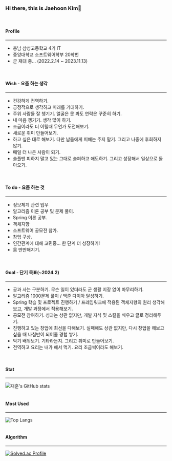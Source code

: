 ### Hi there, this is Jaehoon Kim👋
<br/>   

#### Profile
- - -
* 충남 삼성고등학교 4기 IT
* 중앙대학교 소프트웨어학부 20학번
* 군 재대 중... (2022.2.14 ~ 2023.11.13)
<br/>

#### Wish - 요즘 하는 생각
- - -
* 건강하게 전역하기.
* 긍정적으로 생각하고 미래를 기대하기.
* 주위 사람들 잘 챙기기. 얼굴은 못 봐도 연락은 꾸준히 하기.
* 내 마음 챙기기. 생각 많이 하기.
* 조금이라도 더 어릴때 무언가 도전해보기.
* 새로운 취미 만들어보기.
* 하고 싶은 대로 해보기. 다만 남들에게 피해는 주지 말기. 그리고 나중에 후회하지 않기.
* 매일 더 나은 사람이 되기.
* 슬플땐 피하지 말고 있는 그대로 슬퍼하고 애도하기. 그리고 성장해서 일상으로 돌아오기.
<br/>

#### To do - 요즘 하는 것
- - -
* 정보체계 관련 업무
* 알고리즘 이론 공부 및 문제 풀이.
* Spring 이론 공부.
* 객체지향
* 소프트웨어 공모전 참가.
* 창업 구상.
* 인간관계에 대해 고민중... 한 단계 더 성장하기!
* 몸 딴딴해지기.
<br/>

#### Goal - 단기 목표(~2024.2)
- - -
* 공과 사는 구분하기. 무슨 일이 있더라도 군 생활 지장 없이 마무리하기.
* 알고리즘 1000문제 풀이 / 백준 다이아 달성하기.
* Spring 학습 및 프로젝트 진행하기 / 프레임워크에 적용된 객체지향의 원리 생각해보고, 개발 과정에서 적용해보기.
* 공모전 참여하기. 성과는 상관 없지만, 개발 지식 및 스킬을 배우고 글로 정리해두기.
* 진행하고 있는 창업에 최선을 다해보기. 실패해도 상관 없지만, 다시 창업을 해보고 싶을 때 나침반이 되어줄 경험 쌓기.
* 악기 배워보기. 기타라든지. 그리고 취미로 만들어보기.
* 전역하고 요리는 내가 해서 먹기. 요리 조금씩이라도 해보기.
<br/>

#### Stat
- - -
![재훈's GitHub stats](https://github-readme-stats.vercel.app/api?username=RaccHoon&show_icons=true&theme=highcontrast)
<br/><br/>

#### Most Used
- - -
![Top Langs](https://github-readme-stats.vercel.app/api/top-langs/?username=RaccHoon&layout=compact&theme=highcontrast)
<br/><br/>

#### Algorithm
- - -
[![Solved.ac Profile](http://mazassumnida.wtf/api/v2/generate_badge?boj=jaehoon0429)](https://solved.ac/jaehoon0429/)

<!--
**RaccHoon/RaccHoon** is a ✨ _special_ ✨ repository because its `README.md` (this file) appears on your GitHub profile.

Here are some ideas to get you started:

- 🔭 I’m currently working on ...
- 🌱 I’m currently learning ...
- 👯 I’m looking to collaborate on ...
- 🤔 I’m looking for help with ...
- 💬 Ask me about ...
- 📫 How to reach me: ...
- 😄 Pronouns: ...
- ⚡ Fun fact: ...
-->
